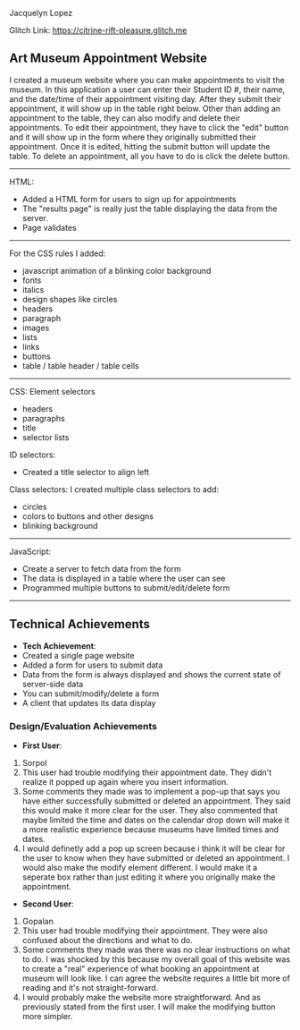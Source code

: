 Jacquelyn Lopez

Glitch Link: https://citrine-rift-pleasure.glitch.me


## Art Museum Appointment Website
I created a museum website where you can make appointments to visit
the museum. In this application a user can enter their Student ID #, their name, and the date/time
of their appointment visiting day. After they submit their appointment, it will show up in the table
right below. Other than adding an appointment to the table, they can also modify and delete their
appointments. To edit their appointment, they have to click the "edit" button and it will show up 
in the form where they originally submitted their appointment. Once it is edited, hitting the submit
button will update the table. To delete an appointment, all you have to do is click the delete button.

-----------------------------------------------------------

HTML:
- Added a HTML form for users to sign up for appointments
- The "results page" is really just the table displaying the data from the server.
- Page validates

-----------------------------------------------------------

For the CSS rules I added:
- javascript animation of a blinking color background
- fonts
- italics
- design shapes like circles
- headers
- paragraph
- images
- lists
- links
- buttons
- table / table header / table cells

-----------------------------------------------------------
CSS:
Element selectors
- headers
- paragraphs
- title
- selector lists

ID selectors:
- Created a title selector to align left

Class selectors:
I created multiple class selectors to add:
- circles
- colors to buttons and other designs
- blinking background

-----------------------------------------------------------
JavaScript:
- Create a server to fetch data from the form
- The data is displayed in a table where the user can see
- Programmed multiple buttons to submit/edit/delete form

-----------------------------------------------------------

## Technical Achievements
- **Tech Achievement**:
- Created a single page website
- Added a form for users to submit data
- Data from the form is always displayed and shows the current state of server-side data
- You can submit/modify/delete a form
- A client that updates its data display

### Design/Evaluation Achievements
- **First User**: 
1. Sorpol
2. This user had trouble modifying their appointment date. They didn't realize it popped up again
where you insert information.
3. Some comments they made was to implement a pop-up that says you have either successfully submitted or
deleted an appointment. They said this would make it more clear for the user. They also commented that maybe
limited the time and dates on the calendar drop down will make it a more realistic experience because museums
have limited times and dates.
4. I would definetly add a pop up screen because i think it will be clear for the user to know when they have 
submitted or deleted an appointment. I would also make the modify element different. I would make it a seperate box
rather than just editing it where you originally make the appointment.

- **Second User**: 
1. Gopalan
2. This user had trouble modifying their appointment. They were also confused about the directions and what to do.
3. Some comments they made was there was no clear instructions on what to do. I was shocked by this because my overall
goal of this website was to create a "real" experience of what booking an appointment at museum will look like. I can agree the website requires a little
bit more of reading and it's not straight-forward.
4. I would probably make the website more straightforward. And as previously stated from the first user. I will make 
the modifying button more simpler. 

